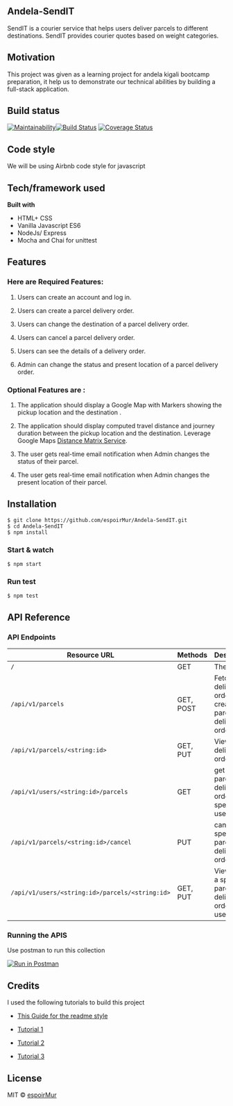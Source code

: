 ## Andela-SendIT

SendIT is a courier service that helps users deliver parcels to different destinations. SendIT
provides courier quotes based on weight categories.

## Motivation

This project was given as a learning project for andela kigali bootcamp preparation, it help us to demonstrate our technical abilities by building a full-stack application.

## Build status

[![Maintainability](https://api.codeclimate.com/v1/badges/9e7b46a32f9fa04d5ee3/maintainability)](https://codeclimate.com/github/espoirMur/Andela-SendIT/maintainability)[![Build Status](https://travis-ci.org/espoirMur/Andela-SendIT.svg?branch=develop)](https://travis-ci.org/espoirMur/Andela-SendIT)
[![Coverage Status](https://coveralls.io/repos/github/espoirMur/Andela-SendIT/badge.svg?branch=develop)](https://coveralls.io/github/espoirMur/Andela-SendIT?branch=develop)

## Code style

We will be using Airbnb code style for javascript

## Tech/framework used

<b>Built with</b>

- HTML+ CSS
- Vanilla Javascript ES6
- NodeJs/ Express
- Mocha and Chai for unittest

## Features

### Here are Required Features:

1. Users can create an account and log in.

2. Users can create a parcel delivery order.

3. Users can change the destination of a parcel delivery order.

4. Users can cancel a parcel delivery order.

5. Users can see the details of a delivery order.

6. Admin can change the status and present location of a parcel delivery order.

### Optional Features are :

1. The application should display a Google Map with Markers showing the pickup location
   and the destination .

2. The application should display computed travel distance and journey duration between
   the pickup location and the destination. Leverage Google Maps [Distance Matrix Service](https://www.google.com/url?q=https://developers.google.com/maps/documentation/javascript/examples/distance-matrix&ust=1540951920000000&usg=AFQjCNEYH17s27tYweNRYehge7Lw0ReUeA&hl=en-GB&source=gmail).

3. The user gets real-time email notification when Admin changes the status of their parcel.

4. The user gets real-time email notification when Admin changes the present location of
   their parcel.

## Installation

    $ git clone https://github.com/espoirMur/Andela-SendIT.git
    $ cd Andela-SendIT
    $ npm install

### Start & watch

    $ npm start

### Run test

    $ npm test

## API Reference

### API Endpoints

| Resource URL                                    | Methods   | Description                                               |
| ----------------------------------------------- | --------- | --------------------------------------------------------- |
| `/`                                             | GET       | The index                                                 |
| `/api/v1/parcels`                               | GET, POST | Fetch all delivery orders, create a parcel delivery order |
| `/api/v1/parcels/<string:id>`                   | GET, PUT  | View, edit a delivery order                               |
| `/api/v1/users/<string:id>/parcels`             | GET       | get all parcel delivery orders by a specific users        |
| `/api/v1/parcels/<string:id>/cancel`            | PUT       | cancel the specific parcel delivery order                 |
| `/api/v1/users/<string:id>/parcels/<string:id>` | GET, PUT  | View , edit a specific parcel delivery order for a user   |

### Running the APIS

Use postman to run this collection

[![Run in Postman](https://run.pstmn.io/button.svg)](https://app.getpostman.com/run-collection/075ef216dc0bdf5584c3)

## Credits

I used the following tutorials to build this project

- [This Guide for the readme style](https://medium.com/@meakaakka/a-beginners-guide-to-writing-a-kickass-readme-7ac01da88ab3)

- [Tutorial 1](https://scotch.io/tutorials/test-a-node-restful-api-with-mocha-and-chai)

- [Tutorial 2](https://medium.com/@purposenigeria/build-a-restful-api-with-node-js-and-express-js-d7e59c7a3dfb)

- [Tutorial 3](http://dsernst.com/2015/09/02/node-mocha-travis-istanbul-coveralls-unit-tests-coverage-for-your-open-source-project/)

## License

MIT © [espoirMur](https://github.com/espoirMur)
